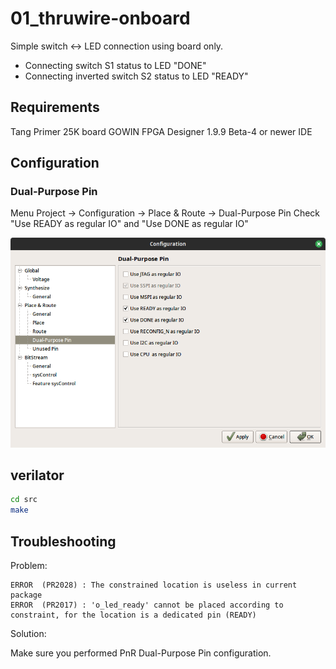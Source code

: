 # 01_thruwire-onboard

Simple switch <-> LED connection using board only.

- Connecting switch S1 status to LED "DONE"
- Connecting inverted switch S2 status to LED "READY"

## Requirements

Tang Primer 25K board
GOWIN FPGA Designer 1.9.9 Beta-4 or newer IDE

## Configuration

### Dual-Purpose Pin

Menu Project -> Configuration -> Place & Route -> Dual-Purpose Pin
Check "Use READY as regular IO" and "Use DONE as regular IO"

![Dual-Purpose Pins](./docs/pnr_configuration.png)

## verilator

```bash
cd src
make
```

## Troubleshooting

Problem:

```text
ERROR  (PR2028) : The constrained location is useless in current package
ERROR  (PR2017) : 'o_led_ready' cannot be placed according to constraint, for the location is a dedicated pin (READY)
```

Solution:

Make sure you performed PnR Dual-Purpose Pin configuration.
